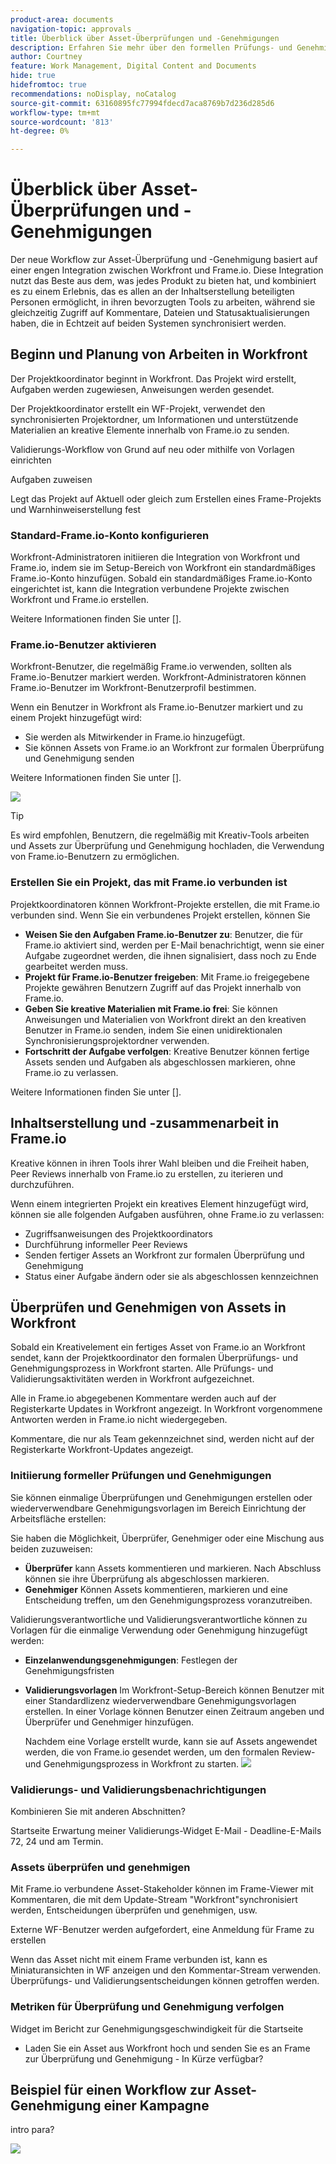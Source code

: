 ```yaml
---
product-area: documents
navigation-topic: approvals
title: Überblick über Asset-Überprüfungen und -Genehmigungen
description: Erfahren Sie mehr über den formellen Prüfungs- und Genehmigungsprozess in Workfront.
author: Courtney
feature: Work Management, Digital Content and Documents
hide: true
hidefromtoc: true
recommendations: noDisplay, noCatalog
source-git-commit: 63160895fc77994fdecd7aca8769b7d236d285d6
workflow-type: tm+mt
source-wordcount: '813'
ht-degree: 0%

---
```



# Überblick über Asset-Überprüfungen und -Genehmigungen

Der neue Workflow zur Asset-Überprüfung und -Genehmigung basiert auf einer engen Integration zwischen Workfront und Frame.io. Diese Integration nutzt das Beste aus dem, was jedes Produkt zu bieten hat, und kombiniert es zu einem Erlebnis, das es allen an der Inhaltserstellung beteiligten Personen ermöglicht, in ihren bevorzugten Tools zu arbeiten, während sie gleichzeitig Zugriff auf Kommentare, Dateien und Statusaktualisierungen haben, die in Echtzeit auf beiden Systemen synchronisiert werden.

<!-- link to frame docs-->

## Beginn und Planung von Arbeiten in Workfront

Der Projektkoordinator beginnt in Workfront. Das Projekt wird erstellt, Aufgaben werden zugewiesen, Anweisungen werden gesendet.

Der Projektkoordinator erstellt ein WF-Projekt, verwendet den synchronisierten Projektordner, um Informationen und unterstützende Materialien an kreative Elemente innerhalb von Frame.io zu senden.

Validierungs-Workflow von Grund auf neu oder mithilfe von Vorlagen einrichten

Aufgaben zuweisen

Legt das Projekt auf Aktuell oder gleich zum Erstellen eines Frame-Projekts und Warnhinweiserstellung fest

### Standard-Frame.io-Konto konfigurieren

Workfront-Administratoren initiieren die Integration von Workfront und Frame.io, indem sie im Setup-Bereich von Workfront ein standardmäßiges Frame.io-Konto hinzufügen. Sobald ein standardmäßiges Frame.io-Konto eingerichtet ist, kann die Integration verbundene Projekte zwischen Workfront und Frame.io erstellen.

Weitere Informationen finden Sie unter [].


<!-- in procedure article we need to cover how groups work with projects and how the frame account is associated with a group. And that accounts other than the default can be added on a 1:1 basis using the dev token. -->


### Frame.io-Benutzer aktivieren

Workfront-Benutzer, die regelmäßig Frame.io verwenden, sollten als Frame.io-Benutzer markiert werden. Workfront-Administratoren können Frame.io-Benutzer im Workfront-Benutzerprofil bestimmen.

Wenn ein Benutzer in Workfront als Frame.io-Benutzer markiert und zu einem Projekt hinzugefügt wird:

* Sie werden als Mitwirkender in Frame.io hinzugefügt.
* Sie können Assets von Frame.io an Workfront zur formalen Überprüfung und Genehmigung senden

Weitere Informationen finden Sie unter [].

![](assets/Frame-enabled-user.png)

>[!TIP]
>
>Es wird empfohlen, Benutzern, die regelmäßig mit Kreativ-Tools arbeiten und Assets zur Überprüfung und Genehmigung hochladen, die Verwendung von Frame.io-Benutzern zu ermöglichen.

### Erstellen Sie ein Projekt, das mit Frame.io verbunden ist

Projektkoordinatoren können Workfront-Projekte erstellen, die mit Frame.io verbunden sind. Wenn Sie ein verbundenes Projekt erstellen, können Sie

* **Weisen Sie den Aufgaben Frame.io-Benutzer zu**: Benutzer, die für Frame.io aktiviert sind, werden per E-Mail benachrichtigt, wenn sie einer Aufgabe zugeordnet werden, die ihnen signalisiert, dass noch zu Ende gearbeitet werden muss.
* **Projekt für Frame.io-Benutzer freigeben**: Mit Frame.io freigegebene Projekte gewähren Benutzern Zugriff auf das Projekt innerhalb von Frame.io.
* **Geben Sie kreative Materialien mit Frame.io frei**: Sie können Anweisungen und Materialien von Workfront direkt an den kreativen Benutzer in Frame.io senden, indem Sie einen unidirektionalen Synchronisierungsprojektordner verwenden.
* **Fortschritt der Aufgabe verfolgen**: Kreative Benutzer können fertige Assets senden und Aufgaben als abgeschlossen markieren, ohne Frame.io zu verlassen.

Weitere Informationen finden Sie unter [].

<!--Preassign approval templates to asks coming in the future-->


## Inhaltserstellung und -zusammenarbeit in Frame.io

Kreative können in ihren Tools ihrer Wahl bleiben und die Freiheit haben, Peer Reviews innerhalb von Frame.io zu erstellen, zu iterieren und durchzuführen.

Wenn einem integrierten Projekt ein kreatives Element hinzugefügt wird, können sie alle folgenden Aufgaben ausführen, ohne Frame.io zu verlassen:

* Zugriffsanweisungen des Projektkoordinators
* Durchführung informeller Peer Reviews
* Senden fertiger Assets an Workfront zur formalen Überprüfung und Genehmigung
* Status einer Aufgabe ändern oder sie als abgeschlossen kennzeichnen
<!-- * Notification of decision
* Upload new versions of connected assets marked as needs more work < will automatically connect>-->


## Überprüfen und Genehmigen von Assets in Workfront

Sobald ein Kreativelement ein fertiges Asset von Frame.io an Workfront sendet, kann der Projektkoordinator den formalen Überprüfungs- und Genehmigungsprozess in Workfront starten. Alle Prüfungs- und Validierungsaktivitäten werden in Workfront aufgezeichnet.

Alle in Frame.io abgegebenen Kommentare werden auch auf der Registerkarte Updates in Workfront angezeigt. In Workfront vorgenommene Antworten werden in Frame.io nicht wiedergegeben.

Kommentare, die nur als Team gekennzeichnet sind, werden nicht auf der Registerkarte Workfront-Updates angezeigt.

### Initiierung formeller Prüfungen und Genehmigungen

Sie können einmalige Überprüfungen und Genehmigungen erstellen oder wiederverwendbare Genehmigungsvorlagen im Bereich Einrichtung der Arbeitsfläche erstellen:

Sie haben die Möglichkeit, Überprüfer, Genehmiger oder eine Mischung aus beiden zuzuweisen:

* **Überprüfer** kann Assets kommentieren und markieren. Nach Abschluss können sie ihre Überprüfung als abgeschlossen markieren. <!--example of when to add reviewers-->
* **Genehmiger** Können Assets kommentieren, markieren und eine Entscheidung treffen, um den Genehmigungsprozess voranzutreiben.

Validierungsverantwortliche und Validierungsverantwortliche können zu Vorlagen für die einmalige Verwendung oder Genehmigung hinzugefügt werden:

<!--can also assign teams and set deadline-->

* **Einzelanwendungsgenehmigungen**: Festlegen der Genehmigungsfristen

* **Validierungsvorlagen**
Im Workfront-Setup-Bereich können Benutzer mit einer Standardlizenz wiederverwendbare Genehmigungsvorlagen erstellen. In einer Vorlage können Benutzer einen Zeitraum angeben und Überprüfer und Genehmiger hinzufügen. <!--do we want to mention any upcoming plans here? -->

  Nachdem eine Vorlage erstellt wurde, kann sie auf Assets angewendet werden, die von Frame.io gesendet werden, um den formalen Review- und Genehmigungsprozess in Workfront zu starten.
  ![](assets/assign-template.png)

<!-- can set timreframe which calculates deadline once approval is started. >

    For more information, see [Create and manage Approval Templates](/)<!--don't forget link-->

### Validierungs- und Validierungsbenachrichtigungen

Kombinieren Sie mit anderen Abschnitten?

Startseite Erwartung meiner Validierungs-Widget E-Mail - Deadline-E-Mails 72, 24 und am Termin.

<!-- upload assets directly to workfront to be reviewed in Frame.io/ Will have to send manually at first

Reviewer/approver needs to go through email to get to frame vier
-->

### Assets überprüfen und genehmigen

Mit Frame.io verbundene Asset-Stakeholder können im Frame-Viewer mit Kommentaren, die mit dem Update-Stream &quot;Workfront&quot;synchronisiert werden, Entscheidungen überprüfen und genehmigen, usw.

<!-- include screenshot from frame.io-->

Externe WF-Benutzer werden aufgefordert, eine Anmeldung für Frame zu erstellen

Wenn das Asset nicht mit einem Frame verbunden ist, kann es Miniaturansichten in WF anzeigen und den Kommentar-Stream verwenden. Überprüfungs- und Validierungsentscheidungen können getroffen werden.

### Metriken für Überprüfung und Genehmigung verfolgen

Widget im Bericht zur Genehmigungsgeschwindigkeit für die Startseite

<!--
### Published approved assets to Adobe Experience Manager Assets

Use the native integration to send approved assets to AEM.
-->


* Laden Sie ein Asset aus Workfront hoch und senden Sie es an Frame zur Überprüfung und Genehmigung - In Kürze verfügbar?

## Beispiel für einen Workflow zur Asset-Genehmigung einer Kampagne

intro para?

![](assets/example-workflow.png) <!-- probbly need a different version of this but add something similar rather than typing all out?-->